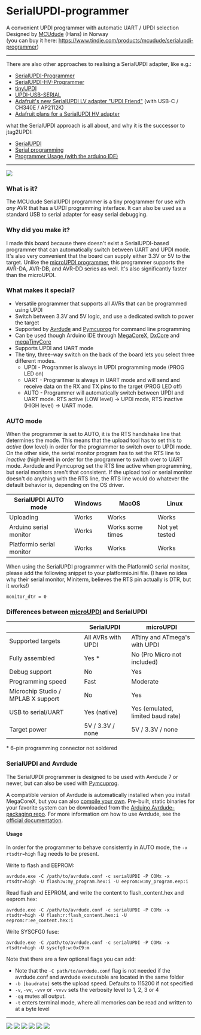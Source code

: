 # SerialUPDI-programmer
A convenient UPDI programmer with automatic UART / UPDI selection Designed by [MCUdude](https://github.com/MCUdude) (Hans) in Norway  
(you can buy it here: https://www.tindie.com/products/mcudude/serialupdi-programmer)  
<hr>  
There are also other approaches to realising a SerialUPDI adapter, like e.g.:<br>  
<ul><li><a href="https://github.com/BlackBrix/AVR-Programmer/tree/master/SerialUPDI_Programmer">SerialUPDI-Programmer</a></li>  
<li><a href="https://github.com/BlackBrix/AVR-Programmer/tree/master/SerialUPDI_HV_Programmer">SerialUPDI-HV-Programmer</a></li>
<li><a href="https://github.com/BlackBrix/tinyUPDI">tinyUPDI</a></li>
<li><a href="https://github.com/BlackBrix/UPDI-USB-SERIAL">UPDI-USB-SERIAL</a></li>
<li><a href="https://www.adafruit.com/product/5879">Adafruit's new SerialUPDI LV adapter "UPDI Friend"</a> (with USB-C / CH340E / AP2112K)</li>
<li><a href="https://www.facebook.com/adafruitindustries/posts/pfbid0yZC4EiRVcFa7jaTvnwEeRmVsJKAEUtLLCXMT1xMuVpeAXi5uwuVmAa3XUmftpULKl">Adafruit plans for a SerialUPDI HV adapter</a>
</ul>
what the SerialUPDI approach is all about, and why it is the successor to jtag2UPDI:<br>
<ul><li><a href="https://github.com/SpenceKonde/AVR-Guidance/blob/master/UPDI/jtag2updi.md">SerialUPDI</a></li>
<li><a href="https://teddywarner.org/Projects/SerialUPDI/#serial-programming">Serial programming</a></li>
<li><a href="https://teddywarner.org/Projects/SerialUPDI/#programmer-usage">Programmer Usage (with the arduino IDE)</a></li>
</ul>

<hr>  
<img src="pics/pic3.jpg" />
<h3>What is it?</h3>
<p>The MCUdude SerialUPDI programmer is a tiny programmer for use with <em>any</em> AVR that has a UPDI programming interface. It can also be used as a standard USB to serial adapter for easy serial debugging.</p>
<h3>Why did you make it?</h3>
<p>I made this board because there doesn't exist a SerialUPDI-based programmer that can automatically switch between UART and UPDI mode. It's also very convenient that the board can supply either 3.3V or 5V to the target. Unlike the <a href="https://github.com/MCUdude/microUPDI">microUPDI programmer</a>, this programmer supports the AVR-DA, AVR-DB, and AVR-DD series as well. It's also significantly faster than the microUPDI.</p>
<h3>What makes it special?</h3>
<ul>
<li>Versatile programmer that supports all AVRs that can be programmed using UPDI</li>
<li>Switch between 3.3V and 5V logic, and use a dedicated switch to power the target</li>
<li>Supported by <a href="https://github.com/avrdudes/avrdude">Avrdude</a> and <a href="https://github.com/microchip-pic-avr-tools/pymcuprog">Pymcuprog</a> for command line programming</li>
<li>Can be used though Arduino IDE through <a href="https://github.com/MCUdude/MegaCoreX">MegaCoreX</a>, <a href="https://github.com/SpenceKonde/DxCore">DxCore</a> and <a href="https://github.com/SpenceKonde/megaTinyCore">megaTinyCore</a></li>
<li>Supports UPDI and UART mode</li>
<li>The tiny, three-way switch on the back of the board lets you select three different modes. <ul>
<li>UPDI - Programmer is always in UPDI programming mode (PROG LED on)</li>
<li>UART - Programmer is always in UART mode and will send and receive data on the RX and TX pins to the target (PROG LED off)</li>
<li>AUTO - Programmer will automatically switch between UPDI and UART mode. RTS active (LOW level) -> UPDI mode, RTS inactive (HIGH level) -> UART mode.</li>
</ul>
</li>
</ul>
<h3>AUTO mode</h3>
<p>When the programmer is set to AUTO, it is the RTS handshake line that determines the mode. This means that the upload tool has to set this to <em>active</em> (low level) in order for the programmer to switch over to UPDI mode. On the other side, the serial monitor program has to set the RTS line to <em>inactive</em> (high level) in order for the programmer to switch over to UART mode. Avrdude and Pymcuprog set the RTS line active when programming, but serial monitors aren't that consistent. If the upload tool or serial monitor doesn't do anything with the RTS line, the RTS line would do whatever the default behavior is, depending on the OS driver.</p>
<table>
<thead>
<tr>
<th>SerialUPDI AUTO mode</th>
<th>Windows</th>
<th>MacOS</th>
<th>Linux</th>
</tr>
</thead>
<tbody>
<tr>
<td>Uploading</td>
<td>Works</td>
<td>Works</td>
<td>Works</td>
</tr>
<tr>
<td>Arduino serial monitor</td>
<td>Works</td>
<td>Works some times</td>
<td>Not yet tested</td>
</tr>
<tr>
<td>Platformio serial monitor</td>
<td>Works</td>
<td>Works</td>
<td>Works</td>
</tr>
</tbody>
</table>
<p>When using the SerialUPDI programmer with the PlatformIO serial monitor, please add the following snippet to your platformio.ini file. (I have no idea why their serial monitor, Miniterm, believes the RTS pin actually is DTR, but it works!)</p>
<p><code>monitor_dtr = 0</code></p>
<h3>Differences between <a href="https://github.com/MCUdude/microUPDI">microUPDI</a> and SerialUPDI</h3>
<table>
<thead>
<tr>
<th></th>
<th>SerialUPDI</th>
<th>microUPDI</th>
</tr>
</thead>
<tbody>
<tr>
<td>Supported targets</td>
<td>All AVRs with UPDI</td>
<td>ATtiny and ATmega's with UPDI</td>
</tr>
<tr>
<td>Fully assembled</td>
<td>Yes *</td>
<td>No (Pro Micro not included)</td>
</tr>
<tr>
<td>Debug support</td>
<td>No</td>
<td>Yes</td>
</tr>
<tr>
<td>Programming speed</td>
<td>Fast</td>
<td>Moderate</td>
</tr>
<tr>
<td>Microchip Studio / MPLAB X support</td>
<td>No</td>
<td>Yes</td>
</tr>
<tr>
<td>USB to serial/UART</td>
<td>Yes (native)</td>
<td>Yes (emulated, limited baud rate)</td>
</tr>
<tr>
<td>Target power</td>
<td>5V / 3.3V / none</td>
<td>5V / 3.3V / none</td>
</tr>
</tbody>
</table>
<p>* 6-pin programming connector not soldered</p>
<h3>SerialUPDI and Avrdude</h3>
<p>The SerialUPDI programmer is designed to be used with Avrdude 7 or newer, but can also be used with <a href="https://github.com/microchip-pic-avr-tools/pymcuprog">Pymcuprog</a>.</p>
<p>A compatible version of Avrdude is automatically installed when you install MegaCoreX, but you can also <a href="https://github.com/avrdudes/avrdude">compile your own</a>. Pre-built, static binaries for your favorite system can be downloaded from the <a href="https://github.com/arduino/avrdude-packing/releases">Arduino Avrdude-packaging repo</a>. For more information om how to use Avrdude, see the <a href="https://avrdudes.github.io/avrdude/">official documentation</a>.</p>
<h4>Usage</h4>
<p>In order for the programmer to behave consistently in AUTO mode, the <code>-x rtsdtr=high</code> flag needs to be present.</p>
<p>Write to flash and EEPROM:</p>
<p><code>avrdude.exe -C /path/to/avrdude.conf -c serialUPDI -P COMx -x rtsdtr=high -U flash:w:my_program.hex:i -U eeprom:w:my_program.eep:i</code></p>
<p>Read flash and EEPROM, and write the content to flash_content.hex and eeprom.hex:</p>
<p><code>avrdude.exe -C /path/to/avrdude.conf -c serialUPDI -P COMx -x rtsdtr=high -U flash:r:flash_content.hex:i -U eeprom:r:ee_content.hex:i</code></p>
<p>Write SYSCFG0 fuse:</p>
<p><code>avrdude.exe -C /path/to/avrdude.conf -c serialUPDI -P COMx -x rtsdtr=high -U syscfg0:w:0xC9:m</code></p>
<p>Note that there are a few optional flags you can add:</p>
<ul>
<li>Note that the <code>-C path/to/avrdude.conf</code> flag is not needed if the avrdude.conf and avrdude executable are located in the same folder </li>
<li><code>-b [baudrate]</code> sets the upload speed. Defaults to 115200 if not specified</li>
<li><code>-v</code>, <code>-vv</code>, <code>-vvv</code> or <code>-vvvv</code> sets the verbosity level to 1, 2, 3 or 4</li>
<li><code>-qq</code> mutes all output.</li>
<li><code>-t</code> enters terminal mode, where all memories can be read and written to at a byte level</li>
</ul>
<hr>
<img src="pics/pic1.jpg" />
<img src="pics/pic2.jpg" />
<img src="pics/pic3.jpg" />
<img src="pics/pic4.jpg" />
<img src="pics/pic5.png" />
<img src="pics/SerialUPDI_R1_Schematic_2.png" />
